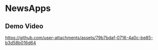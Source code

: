 # NewsApps
## Demo Video




https://github.com/user-attachments/assets/79b7bdaf-0716-4a0c-be85-b3d58b016d64

